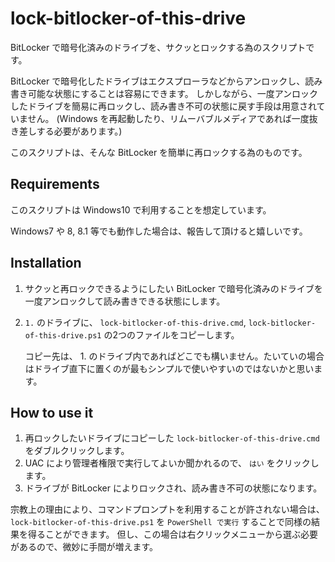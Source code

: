 # lock-bitlocker-of-this-drive

BitLocker で暗号化済みのドライブを、サクッとロックする為のスクリプトです。

BitLocker で暗号化したドライブはエクスプローラなどからアンロックし、読み書き可能な状態にすることは容易にできます。
しかしながら、一度アンロックしたドライブを簡易に再ロックし、読み書き不可の状態に戻す手段は用意されていません。
(Windows を再起動したり、リムーバブルメディアであれば一度抜き差しする必要があります。)

このスクリプトは、そんな BitLocker を簡単に再ロックする為のものです。

## Requirements

このスクリプトは Windows10 で利用することを想定しています。

Windows7 や 8, 8.1 等でも動作した場合は、報告して頂けると嬉しいです。

## Installation

1.  サクッと再ロックできるようにしたい BitLocker で暗号化済みのドライブを一度アンロックして読み書きできる状態にします。
2.  `1.` のドライブに、 `lock-bitlocker-of-this-drive.cmd`, `lock-bitlocker-of-this-drive.ps1` の2つのファイルをコピーします。

    コピー先は、 1. のドライブ内であればどこでも構いません。たいていの場合はドライブ直下に置くのが最もシンプルで使いやすいのではないかと思います。

## How to use it

1.  再ロックしたいドライブにコピーした `lock-bitlocker-of-this-drive.cmd` をダブルクリックします。
2.  UAC により管理者権限で実行してよいか聞かれるので、 `はい` をクリックします。
3.  ドライブが BitLocker によりロックされ、読み書き不可の状態になります。

宗教上の理由により、コマンドプロンプトを利用することが許されない場合は、 `lock-bitlocker-of-this-drive.ps1` を `PowerShell で実行` することで同様の結果を得ることができます。
但し、この場合は右クリックメニューから選ぶ必要があるので、微妙に手間が増えます。
